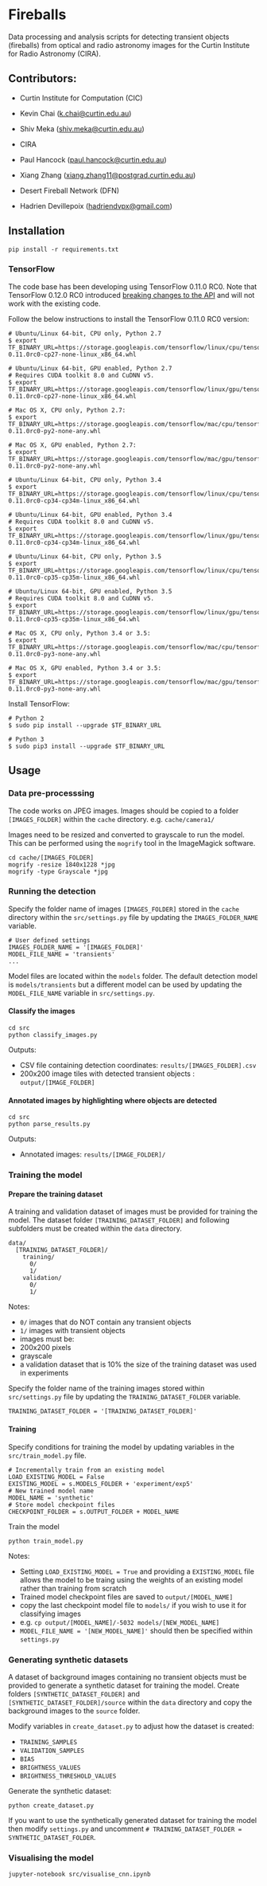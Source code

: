 # Fireballs

Data processing and analysis scripts for detecting transient objects (fireballs) from optical and radio astronomy images for the Curtin Institute for Radio Astronomy (CIRA).

## Contributors:
* Curtin Institute for Computation (CIC)
 * Kevin Chai (k.chai@curtin.edu.au)
 * Shiv Meka (shiv.meka@curtin.edu.au)

* CIRA
 * Paul Hancock (paul.hancock@curtin.edu.au)
 * Xiang Zhang (xiang.zhang11@postgrad.curtin.edu.au)

* Desert Fireball Network (DFN)
 * Hadrien Devillepoix (hadriendvpx@gmail.com)
 

## Installation
`pip install -r requirements.txt`

### TensorFlow

The code base has been developing using TensorFlow 0.11.0 RC0. Note that TensorFlow 0.12.0 RC0 introduced [breaking changes to the API](https://github.com/tensorflow/tensorflow/releases/tag/0.12.0-rc0) and will not work with the existing code. 

Follow the below instructions to install the TensorFlow 0.11.0 RC0 version:

```
# Ubuntu/Linux 64-bit, CPU only, Python 2.7
$ export TF_BINARY_URL=https://storage.googleapis.com/tensorflow/linux/cpu/tensorflow-0.11.0rc0-cp27-none-linux_x86_64.whl

# Ubuntu/Linux 64-bit, GPU enabled, Python 2.7
# Requires CUDA toolkit 8.0 and CuDNN v5. 
$ export TF_BINARY_URL=https://storage.googleapis.com/tensorflow/linux/gpu/tensorflow_gpu-0.11.0rc0-cp27-none-linux_x86_64.whl

# Mac OS X, CPU only, Python 2.7:
$ export TF_BINARY_URL=https://storage.googleapis.com/tensorflow/mac/cpu/tensorflow-0.11.0rc0-py2-none-any.whl

# Mac OS X, GPU enabled, Python 2.7:
$ export TF_BINARY_URL=https://storage.googleapis.com/tensorflow/mac/gpu/tensorflow_gpu-0.11.0rc0-py2-none-any.whl

# Ubuntu/Linux 64-bit, CPU only, Python 3.4
$ export TF_BINARY_URL=https://storage.googleapis.com/tensorflow/linux/cpu/tensorflow-0.11.0rc0-cp34-cp34m-linux_x86_64.whl

# Ubuntu/Linux 64-bit, GPU enabled, Python 3.4
# Requires CUDA toolkit 8.0 and CuDNN v5. 
$ export TF_BINARY_URL=https://storage.googleapis.com/tensorflow/linux/gpu/tensorflow_gpu-0.11.0rc0-cp34-cp34m-linux_x86_64.whl

# Ubuntu/Linux 64-bit, CPU only, Python 3.5
$ export TF_BINARY_URL=https://storage.googleapis.com/tensorflow/linux/cpu/tensorflow-0.11.0rc0-cp35-cp35m-linux_x86_64.whl

# Ubuntu/Linux 64-bit, GPU enabled, Python 3.5
# Requires CUDA toolkit 8.0 and CuDNN v5. 
$ export TF_BINARY_URL=https://storage.googleapis.com/tensorflow/linux/gpu/tensorflow_gpu-0.11.0rc0-cp35-cp35m-linux_x86_64.whl

# Mac OS X, CPU only, Python 3.4 or 3.5:
$ export TF_BINARY_URL=https://storage.googleapis.com/tensorflow/mac/cpu/tensorflow-0.11.0rc0-py3-none-any.whl

# Mac OS X, GPU enabled, Python 3.4 or 3.5:
$ export TF_BINARY_URL=https://storage.googleapis.com/tensorflow/mac/gpu/tensorflow_gpu-0.11.0rc0-py3-none-any.whl
```

Install TensorFlow:

```
# Python 2
$ sudo pip install --upgrade $TF_BINARY_URL

# Python 3
$ sudo pip3 install --upgrade $TF_BINARY_URL
```

## Usage

### Data pre-processsing
The code works on JPEG images. Images should be copied to a folder `[IMAGES_FOLDER]` within the `cache` directory. e.g. `cache/camera1/`

Images need to be resized and converted to grayscale to run the model. This can be performed using the `mogrify` tool in the ImageMagick software.

```
cd cache/[IMAGES_FOLDER]
mogrify -resize 1840x1228 *jpg
mogrify -type Grayscale *jpg
```

### Running the detection

Specify the folder name of images `[IMAGES_FOLDER]` stored in the `cache` directory within the `src/settings.py` file by updating the `IMAGES_FOLDER_NAME` variable.

```
# User defined settings
IMAGES_FOLDER_NAME = '[IMAGES_FOLDER]'
MODEL_FILE_NAME = 'transients'
...
```

Model files are located within the `models` folder. The default detection model is `models/transients` but a different model can be used by updating the `MODEL_FILE_NAME` variable in `src/settings.py`.

#### Classify the images

```
cd src
python classify_images.py
```

Outputs:

* CSV file containing detection coordinates: `results/[IMAGES_FOLDER].csv`
* 200x200 image tiles with detected transient objects : `output/[IMAGE_FOLDER]`


#### Annotated images by highlighting where objects are detected

```
cd src
python parse_results.py
```

Outputs:

* Annotated images: `results/[IMAGE_FOLDER]/`


### Training the model

#### Prepare the training dataset

A training and validation dataset of images must be provided for training the model. The dataset folder `[TRAINING_DATASET_FOLDER]` and following subfolders must be created within the `data` directory. 

```
data/
  [TRAINING_DATASET_FOLDER]/
    training/
      0/
      1/
    validation/
      0/
      1/
```

Notes:

* `0/` images that do NOT contain any transient objects
* `1/` images with transient objects
* images must be:
 * 200x200 pixels
 * grayscale
* a validation dataset that is 10% the size of the training dataset was used in experiments  

Specify the folder name of the training images stored within `src/settings.py` file by updating the `TRAINING_DATASET_FOLDER` variable.

`TRAINING_DATASET_FOLDER = '[TRAINING_DATASET_FOLDER]'`

#### Training

Specify conditions for training the model by updating variables in the `src/train_model.py` file. 

```
# Incrementally train from an existing model
LOAD_EXISTING_MODEL = False
EXISTING_MODEL = s.MODELS_FOLDER + 'experiment/exp5'
# New trained model name
MODEL_NAME = 'synthetic'
# Store model checkpoint files
CHECKPOINT_FOLDER = s.OUTPUT_FOLDER + MODEL_NAME
```

Train the model

`python train_model.py`

Notes:

* Setting `LOAD_EXISTING_MODEL = True` and providing a `EXISTING_MODEL` file allows the model to be traing using the weights of an existing model rather than training from scratch
* Trained model checkpoint files are saved to `output/[MODEL_NAME]`
 * copy the last checkpoint model file to `models/` if you wish to use it for classifying images
  * e.g. `cp output/[MODEL_NAME]/-5032 models/[NEW_MODEL_NAME]`
  * `MODEL_FILE_NAME = '[NEW_MODEL_NAME]'` should then be specified within `settings.py`


### Generating synthetic datasets

A dataset of background images containing no transient objects must be provided to generate a synthetic dataset for training the model. Create folders `[SYNTHETIC_DATASET_FOLDER]` and `[SYNTHETIC_DATASET_FOLDER]/source` within the `data` directory and copy the background images to the `source` folder. 

Modify variables in `create_dataset.py` to adjust how the dataset is created:
* `TRAINING_SAMPLES`
* `VALIDATION_SAMPLES`
* `BIAS`
* `BRIGHTNESS_VALUES`
* `BRIGHTNESS_THRESHOLD_VALUES`

Generate the synthetic dataset:

`python create_dataset.py`

If you want to use the synthetically generated dataset for training the model then modify `settings.py` and uncomment `# TRAINING_DATASET_FOLDER = SYNTHETIC_DATASET_FOLDER`.


### Visualising the model

`jupyter-notebook src/visualise_cnn.ipynb`
